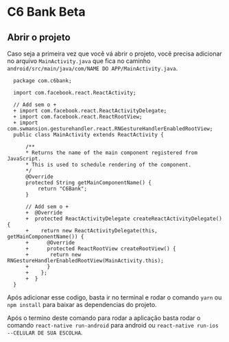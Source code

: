 # C6 Bank Beta

## Abrir o projeto

Caso seja a primeira vez que você vá abrir o projeto, você precisa adicionar
no arquivo `MainActivity.java` que fica no caminho `android/src/main/java/com/NAME DO APP/MainActivity.java`.

```
  package com.c6bank;

  import com.facebook.react.ReactActivity;

  // Add sem o +
  + import com.facebook.react.ReactActivityDelegate;
  + import com.facebook.react.ReactRootView;
  + import com.swmansion.gesturehandler.react.RNGestureHandlerEnabledRootView;
  public class MainActivity extends ReactActivity {

      /**
      * Returns the name of the main component registered from JavaScript.
      * This is used to schedule rendering of the component.
      */
      @Override
      protected String getMainComponentName() {
          return "C6Bank";
      }
    
      // Add sem o +
      +  @Override
      +  protected ReactActivityDelegate createReactActivityDelegate() {
      +    return new ReactActivityDelegate(this, getMainComponentName()) {
      +      @Override
      +      protected ReactRootView createRootView() {
      +       return new RNGestureHandlerEnabledRootView(MainActivity.this);
      +      }
      +    };
      +  }
  }

```

Após adicionar esse codigo, basta ir no terminal e rodar o comando `yarn` ou `npm install` para
baixar as dependencias do projeto.

Após o termino deste comando para rodar a aplicação basta rodar o comando `react-native run-android`
para android ou `react-native run-ios --CELULAR DE SUA ESCOLHA`.